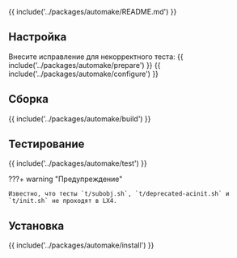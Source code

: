 {{ include('../packages/automake/README.md') }}

## Настройка

Внесите исправление для некорректного теста:
{{ include('../packages/automake/prepare') }}
{{ include('../packages/automake/configure') }}

## Сборка

{{ include('../packages/automake/build') }}

## Тестирование

{{ include('../packages/automake/test') }}

???+ warning "Предупреждение"
	
	Известно, что тесты `t/subobj.sh`, `t/deprecated-acinit.sh` и `t/init.sh` не проходят в LX4.

## Установка

{{ include('../packages/automake/install') }}


